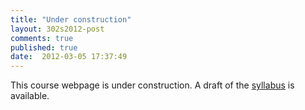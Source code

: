 ```yaml
---
title: "Under construction"
layout: 302s2012-post
comments: true
published: true
date:  2012-03-05 17:37:49
---
```


This course webpage is under construction. A draft of the [syllabus](syllabus.html) is available.

